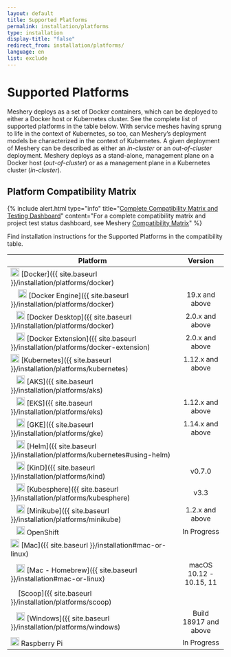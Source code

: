 ```yaml
---
layout: default
title: Supported Platforms
permalink: installation/platforms
type: installation
display-title: "false"
redirect_from: installation/platforms/
language: en
list: exclude
---
```


# Supported Platforms<a name="compatibility-matrix"></a>

Meshery deploys as a set of Docker containers, which can be deployed to either a Docker host or Kubernetes cluster. See the complete list of supported platforms in the table below. With service meshes having sprung to life in the context of Kubernetes, so too, can Meshery’s deployment models be characterized in the context of Kubernetes. A given deployment of Meshery can be described as either an _in-cluster_ or an _out-of-cluster_ deployment. Meshery deploys as a stand-alone, management plane on a Docker host (_out-of-cluster_) or as a management plane in a Kubernetes cluster (_in-cluster_).

## Platform Compatibility Matrix

{% include alert.html type="info" title="<a href='/project/compatibility-matrix'>Complete Compatibility Matrix and Testing Dashboard</a>" content="For a complete compatibility matrix and project test status dashboard, see Meshery <a href='/project/compatibility-matrix'>Compatibility Matrix</a>" %}

Find installation instructions for the Supported Platforms in the compatibility table.

| Platform                                                                                                                                                               |         Version         |
| ---------------------------------------------------------------------------------------------------------------------------------------------------------------------- | :---------------------: |
| <img src="/assets/img/platforms/docker.svg" width="20" height="20" /> [Docker]({{ site.baseurl }}/installation/platforms/docker)                                       |                         |
| &nbsp;&nbsp;&nbsp; <img src="/assets/img/platforms/docker.svg" width="20" height="20" /> [Docker Engine]({{ site.baseurl }}/installation/platforms/docker)             |     19.x and above      |
| &nbsp;&nbsp;&nbsp;<img src="/assets/img/platforms/docker.svg" width="20" height="20" /> [Docker Desktop]({{ site.baseurl }}/installation/platforms/docker)             |     2.0.x and above     |
| &nbsp;&nbsp;&nbsp;<img src="/assets/img/platforms/docker.svg" width="20" height="20" /> [Docker Extension]({{ site.baseurl }}/installation/platforms/docker-extension) |     2.0.x and above     |
| <img src="/assets/img/platforms/kubernetes.svg" width="20" height="20" /> [Kubernetes]({{ site.baseurl }}/installation/platforms/kubernetes)                           |    1.12.x and above     |
| &nbsp;&nbsp;&nbsp;<img src="/assets/img/platforms/aks.svg" width="20" height="20" /> [AKS]({{ site.baseurl }}/installation/platforms/aks)                              |                         |
| &nbsp;&nbsp;&nbsp;<img src="/assets/img/platforms/eks.png" width="20" height="20" /> [EKS]({{ site.baseurl }}/installation/platforms/eks)                              |    1.12.x and above     |
| &nbsp;&nbsp;&nbsp;<img src="/assets/img/platforms/gke.png" width="20" height="20" /> [GKE]({{ site.baseurl }}/installation/platforms/gke)                              |    1.14.x and above     |
| &nbsp;&nbsp;&nbsp;<img src="/assets/img/platforms/helm.svg" width="20" height="20" /> [Helm]({{ site.baseurl }}/installation/platforms/kubernetes#using-helm)          |                         |
| &nbsp;&nbsp;&nbsp;<img src="/assets/img/platforms/kind.png" width="20" height="20" /> [KinD]({{ site.baseurl }}/installation/platforms/kind)                           |         v0.7.0          |
| &nbsp;&nbsp;&nbsp;<img src="/assets/img/platforms/kubesphere.png" width="20" height="20" /> [Kubesphere]({{ site.baseurl }}/installation/platforms/kubesphere)               |     v3.3     | 
| &nbsp;&nbsp;&nbsp;<img src="/assets/img/platforms/minikube.png" width="20" height="20" /> [Minikube]({{ site.baseurl }}/installation/platforms/minikube)               |     1.2.x and above     |
| &nbsp;&nbsp;&nbsp;<img src="/assets/img/platforms/openshift.svg" width="20" height="20" /> OpenShift                                                                   |       In Progress       |
| <img src="/assets/img/platforms/apple.svg" width="20" height="20" vertical-align="middle" /> [Mac]({{ site.baseurl }}/installation#mac-or-linux)                       |                         |
| &nbsp;&nbsp;&nbsp;<img src="/assets/img/platforms/homebrew.png" width="20" height="20" /> [Mac - Homebrew]({{ site.baseurl }}/installation#mac-or-linux)               | macOS 10.12 - 10.15, 11 |
| &nbsp;&nbsp;&nbsp; [Scoop]({{ site.baseurl }}/installation/platforms/scoop)                                                                                            |                         |
| &nbsp;&nbsp;&nbsp;<img src="/assets/img/platforms/wsl2.png" width="20" height="20" /> [Windows]({{ site.baseurl }}/installation/platforms/windows)                     |  Build 18917 and above  |
| <img src="/assets/img/platforms/raspberry-pi.png" width="20" height="20" /> Raspberry Pi                                                                               |       In Progress       |
